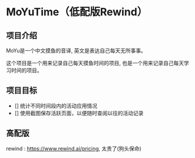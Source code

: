 # MoYuTime（低配版Rewind）

## 项目介绍

MoYu是一个中文摸鱼的音译, 英文是表达自己每天无所事事。

这个项目是一个用来记录自己每天摸鱼时间的项目, 也是一个用来记录自己每天学习时间的项目。

## 项目目标

- [] 统计不同时间段内的活动应用情况
- [] 使用截图保存活跃页面，以便随时查阅以往的活动记录

## 高配版

rewind : https://www.rewind.ai/pricing, 太贵了(狗头保命)